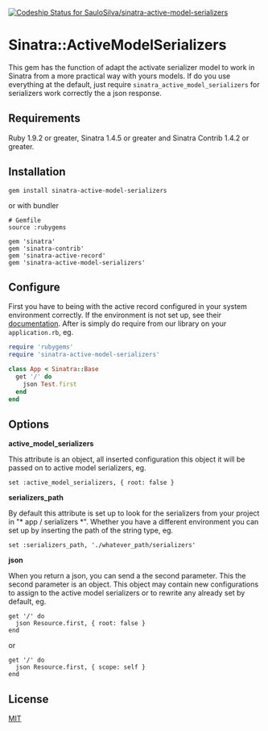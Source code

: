 [ ![Codeship Status for SauloSilva/sinatra-active-model-serializers](https://codeship.com/projects/0be149a0-8d56-0132-3f2c-5691319bff63/status?branch=master)](https://codeship.com/projects/60665)

# Sinatra::ActiveModelSerializers

This gem has the function of adapt the activate serializer model to work in Sinatra from a more practical way with yours models.
If do you use everything at the default, just  require `sinatra_active_model_serializers` for serializers work correctly the a json response.

## Requirements

Ruby 1.9.2 or greater, Sinatra 1.4.5 or greater and Sinatra Contrib 1.4.2 or greater.

## Installation

`gem install sinatra-active-model-serializers`

or with bundler

```
# Gemfile
source :rubygems

gem 'sinatra'
gem 'sinatra-contrib'
gem 'sinatra-active-record'
gem 'sinatra-active-model-serializers'
```

## Configure

First you have to being with the active record configured in your system environment correctly. If the environment is not set up, see their [documentation](https://github.com/janko-m/sinatra-activerecord#sinatra-activerecord-extension).
After is simply do require from our library on your `application.rb`, eg.

```ruby
require 'rubygems'
require 'sinatra-active-model-serializers'

class App < Sinatra::Base
  get '/' do
    json Test.first
  end
end
```

## Options

**active_model_serializers**

This attribute is an object, all inserted configuration this object it will be passed on to active model serializers, eg.

```
set :active_model_serializers, { root: false }
```

**serializers_path**

By default this attribute is set up to look for the serializers from your project in "* app / serializers *". Whether you have a different environment you can set up by inserting the path of the string type, eg.

```
set :serializers_path, './whatever_path/serializers'
```

**json**

When you return a json, you can send a the second parameter.
This the second parameter is an object. This object may contain new configurations to assign to the active model serializers or to rewrite any already set by default, eg.

```
get '/' do
  json Resource.first, { root: false }
end
```

or

```
get '/' do
  json Resource.first, { scope: self }
end
```

## License

[MIT](https://github.com/SauloSilva/sinatra-active-model-serializers/blob/master/LICENSE)